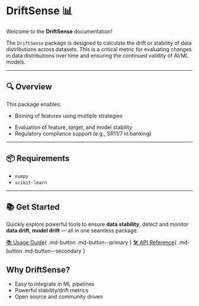 # DriftSense 📊

Welcome to the **DriftSense** documentation!

The `DriftSense` package is designed to calculate the drift or stability of data distributions across datasets. This is a critical metric for evaluating changes in data distributions over time and ensuring the continued validity of AI/ML models.

---

## 🔍 Overview

This package enables:

- Binning of features using multiple strategies
<!-- Detection of data drift using CSI and PSI -->
- Evaluation of feature, target, and model stability
- Regulatory compliance support (e.g., SR11/7 in banking)

---

## 📦 Requirements

- `numpy`
- `scikit-learn`

---

## 📚 Get Started

Quickly explore powerful tools to ensure **data stability**, detect and monitor **data drift**, **model drift** — all in one seamless package.

[📚 Usage Guide](usage/index.md){ .md-button .md-button--primary }
[🛠️ API Reference](reference/api_index.md){ .md-button .md-button--secondary }

## Why DriftSense?

- Easy to integrate in ML pipelines
- Powerful stability/drift metrics
- Open source and community driven